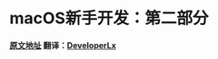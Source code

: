 # macOS新手开发：第二部分

#### [原文地址](https://www.raywenderlich.com/151746/macos-development-beginners-part-2) 翻译：[DeveloperLx](http://weibo.com/DeveloperLx)
